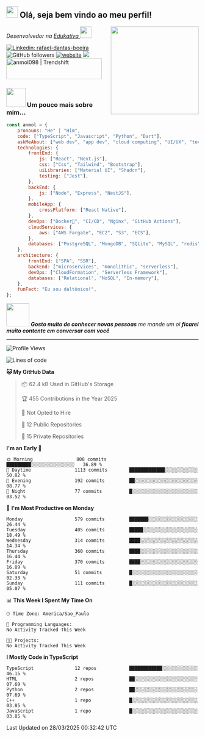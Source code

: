 <h2><img src="https://emojis.slackmojis.com/emojis/images/1531849430/4246/blob-sunglasses.gif?1531849430" width="30"/> Olá, seja bem vindo ao meu perfil!</h2>
<img align='right' src="https://media.giphy.com/media/M9gbBd9nbDrOTu1Mqx/giphy.gif" width="230">
<p><em>Desenvolvedor na <a href="https://edukativa.com.br">Edukativa
</a><img src="https://media.giphy.com/media/WUlplcMpOCEmTGBtBW/giphy.gif" width="30"> 
</em></p>

[![Linkedin: rafael-dantas-boeira](https://img.shields.io/badge/Rafael-blue?style=flat-square&logo=Linkedin&logoColor=white&link=https://www.linkedin.com/in/anmol-p-singh/)](https://www.linkedin.com/in/rafael-dantas-boeira/)
![GitHub followers](https://img.shields.io/github/followers/Danzokka?label=Follow&style=social)
[![website](https://img.shields.io/badge/Website-46a2f1.svg?&style=flat-square&logo=Google-Chrome&logoColor=white&link=https://danzokka.com/)](https://danzokka.com/)
![](https://visitor-badge.glitch.me/badge?page_id=anmol098.anmol098)
<a href="https://trendshift.io/developers/2235" target="_blank"><img src="https://trendshift.io/api/badge/developers/2235" alt="anmol098 | Trendshift" style="width: 250px; height: 55px;" width="250" height="55"/></a>

### <img src="https://media.giphy.com/media/VgCDAzcKvsR6OM0uWg/giphy.gif" width="50"> Um pouco mais sobre mim...  

```javascript
const anmol = {
    pronouns: "He" | "Him",
    code: ["TypeScript", "Javascript", "Python", "Dart"],
    askMeAbout: ["web dev", "app dev", "cloud computing", "UI/UX", "tech trends"],
    technologies: {
        frontEnd: {
            js: ["React", "Next.js"],
            css: ["Css", "Tailwind", "Bootstrap"],
            uiLibraries: ["Material UI", "Shadcn"],
            testing: ["Jest"],
        },
        backEnd: {
            js: ["Node", "Express", "NestJS"],
        },
        mobileApp: {
            crossPlatform: ["React Native"],
        },
        devOps: ["Docker🐳", "CI/CD", "Nginx", "GitHub Actions"],
        cloudServices: {
            aws: ["AWS Fargate", "EC2", "S3", "ECS"],
        },
        databases: ["PostgreSQL", "MongoDB", "SQLite", "MySQL", "redis"],
    },
    architecture: {
        frontEnd: ["SPA", "SSR"],
        backEnd: ["microservices", "monolithic", "serverless"],
        devOps: ["CloudFormation", "Serverless Framework"],
        databases: ["Relational", "NoSQL", "In-memory"],
    },
    funFact: "Eu sou daltônico!",
};
```

<img src="https://media.giphy.com/media/LnQjpWaON8nhr21vNW/giphy.gif" width="60"> <em><b>Gosto muito de conhecer novas pessoas</b> me mande um oi <b>ficarei muito contente em conversar com você</b></em>

---
<!--START_SECTION:waka-->
![Profile Views](http://img.shields.io/badge/Profile%20Views-1-blue)

![Lines of code](https://img.shields.io/badge/From%20Hello%20World%20I%27ve%20Written-11.4%20million%20lines%20of%20code-blue)

**🐱 My GitHub Data** 

> 📦 62.4 kB Used in GitHub's Storage 
 > 
> 🏆 455 Contributions in the Year 2025
 > 
> 🚫 Not Opted to Hire
 > 
> 📜 12 Public Repositories 
 > 
> 🔑 15 Private Repositories 
 > 
**I'm an Early 🐤** 

```text
🌞 Morning                808 commits         █████████░░░░░░░░░░░░░░░░   36.89 % 
🌆 Daytime                1113 commits        █████████████░░░░░░░░░░░░   50.82 % 
🌃 Evening                192 commits         ██░░░░░░░░░░░░░░░░░░░░░░░   08.77 % 
🌙 Night                  77 commits          █░░░░░░░░░░░░░░░░░░░░░░░░   03.52 % 
```
📅 **I'm Most Productive on Monday** 

```text
Monday                   579 commits         ███████░░░░░░░░░░░░░░░░░░   26.44 % 
Tuesday                  405 commits         █████░░░░░░░░░░░░░░░░░░░░   18.49 % 
Wednesday                314 commits         ████░░░░░░░░░░░░░░░░░░░░░   14.34 % 
Thursday                 360 commits         ████░░░░░░░░░░░░░░░░░░░░░   16.44 % 
Friday                   370 commits         ████░░░░░░░░░░░░░░░░░░░░░   16.89 % 
Saturday                 51 commits          █░░░░░░░░░░░░░░░░░░░░░░░░   02.33 % 
Sunday                   111 commits         █░░░░░░░░░░░░░░░░░░░░░░░░   05.07 % 
```


📊 **This Week I Spent My Time On** 

```text
🕑︎ Time Zone: America/Sao_Paulo

💬 Programming Languages: 
No Activity Tracked This Week

🐱‍💻 Projects: 
No Activity Tracked This Week
```

**I Mostly Code in TypeScript** 

```text
TypeScript               12 repos            ████████████░░░░░░░░░░░░░   46.15 % 
HTML                     2 repos             ██░░░░░░░░░░░░░░░░░░░░░░░   07.69 % 
Python                   2 repos             ██░░░░░░░░░░░░░░░░░░░░░░░   07.69 % 
C++                      1 repo              █░░░░░░░░░░░░░░░░░░░░░░░░   03.85 % 
JavaScript               1 repo              █░░░░░░░░░░░░░░░░░░░░░░░░   03.85 % 
```




 Last Updated on 28/03/2025 00:32:42 UTC
<!--END_SECTION:waka-->

